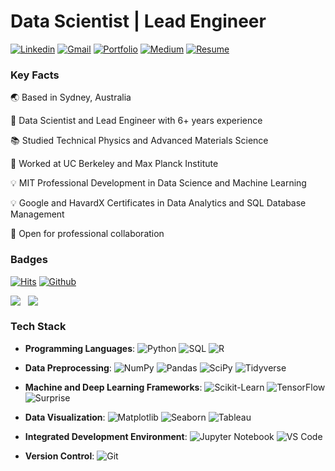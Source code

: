 # Data Scientist | Lead Engineer

[![Linkedin](https://img.shields.io/badge/-LinkedIn-0A66C2?style=flat&logo=Linkedin&logoColor=white&link=https://www.linkedin.com/in/thomas-moesl)](https://www.linkedin.com/in/thomas-moesl)
[![Gmail](https://img.shields.io/badge/-Gmail-EA4335?style=flat&logo=Gmail&logoColor=white)](mailto:thomas.moesl@gmail.com)
[![Portfolio](https://img.shields.io/badge/-Portfolio-FF5722?style=flat&logo=Google-Chrome&logoColor=white&link=https://www.datascienceportfol.io/thomasmoesl)](https://www.datascienceportfol.io/thomasmoesl)
[![Medium](https://img.shields.io/badge/-Medium-white?style=flat&logo=Medium&logoColor=black&link=https://medium.com/@thomas.moesl)](https://medium.com/@thomas.moesl)
[![Resume](https://img.shields.io/badge/-Resume-34A853?style=flat&logo=Google-Drive&logoColor=white&link=https://drive.google.com/file/d/1Xu9QXBlsUZR6MnyJ8VpwdwZvsKQCKgGn/view?usp=sharing)](https://drive.google.com/file/d/1Xu9QXBlsUZR6MnyJ8VpwdwZvsKQCKgGn/view?usp=sharing)


### Key Facts
🌏 Based in Sydney, Australia

🚀 Data Scientist and Lead Engineer with 6+ years experience

📚 Studied Technical Physics and Advanced Materials Science

🧠 Worked at UC Berkeley and Max Planck Institute

💡 MIT Professional Development in Data Science and Machine Learning

💡 Google and HavardX Certificates in Data Analytics and SQL Database Management 

🤝 Open for professional collaboration


### Badges

[![Hits](https://hits.seeyoufarm.com/api/count/incr/badge.svg?url=https%3A%2F%2Fgithub.com%2Ftmoesl%2Ftmoesl&count_bg=%23151515&title_bg=%23555555&icon=github.svg&icon_color=%2379FF97&title=Profile+Views&edge_flat=false)](https://hits.seeyoufarm.com)
[![Github](https://img.shields.io/github/followers/tmoesl?label=Follow&style=social)](https://github.com/tmoesl)

<p align="left">
  <img align="top" src="https://github-readme-stats-tmoesls-projects.vercel.app/api?username=tmoesl&show_icons=true&theme=dark&rank_icon=github" /> &nbsp;
  <img align="top" src="https://github-readme-stats-tmoesls-projects.vercel.app/api/top-langs/?username=tmoesl&size_weight=0.5&count_weight=0.5&layout=compact&langs_count=8&theme=dark" />
</p>


### Tech Stack

- **Programming Languages**:
  ![Python](https://img.shields.io/badge/-Python-3776AB?style=flat&logo=Python&logoColor=white)
  ![SQL](https://img.shields.io/badge/-SQL-4479A1?style=flat&logo=MySQL&logoColor=white)
  ![R](https://img.shields.io/badge/-R-276DC3?style=flat&logo=R&logoColor=white)

- **Data Preprocessing**:
  ![NumPy](https://img.shields.io/badge/-NumPy-013243?style=flat&logo=NumPy&logoColor=white)
  ![Pandas](https://img.shields.io/badge/-Pandas-150458?style=flat&logo=Pandas&logoColor=white)
  ![SciPy](https://img.shields.io/badge/-SciPy-8CAAE6?style=flat&logo=scipy&logoColor=white)
  ![Tidyverse](https://img.shields.io/badge/-Tidyverse-1D1D1D?style=flat&logo=Tidyverse&logoColor=white)

- **Machine and Deep Learning Frameworks**:
  ![Scikit-Learn](https://img.shields.io/badge/-Scikit%20Learn-F7931E?style=flat&logo=scikit-learn&logoColor=white)
  ![TensorFlow](https://img.shields.io/badge/-TensorFlow-FF6F00?style=flat&logo=TensorFlow&logoColor=white)
  ![Surprise](https://img.shields.io/badge/-Surprise-008080?style=flat&logoColor=white)

- **Data Visualization**:
  ![Matplotlib](https://img.shields.io/badge/-Matplotlib-11557C?style=flat&logo=Matplotlib&logoColor=white)
  ![Seaborn](https://img.shields.io/badge/-Seaborn-3776AB?style=flat&logo=Seaborn&logoColor=white)
  ![Tableau](https://img.shields.io/badge/-Tableau-E97627?style=flat&logo=Tableau&logoColor=white)

- **Integrated Development Environment**:
  ![Jupyter Notebook](https://img.shields.io/badge/-Jupyter%20Notebook-F37626?style=flat&logo=Jupyter&logoColor=white)
  ![VS Code](https://img.shields.io/badge/-VS%20Code-007ACC?style=flat&logo=Visual-Studio-Code&logoColor=white)

- **Version Control**:
  ![Git](https://img.shields.io/badge/-Git-F05032?style=flat&logo=Git&logoColor=white)
